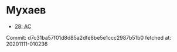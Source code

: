 # Мухаев
- [28: AC](28.md)

Commit: d7c31ba57f01d8d85a2dfe8be5e1ccc2987b51b0
 fetched at: 20201111-010236
